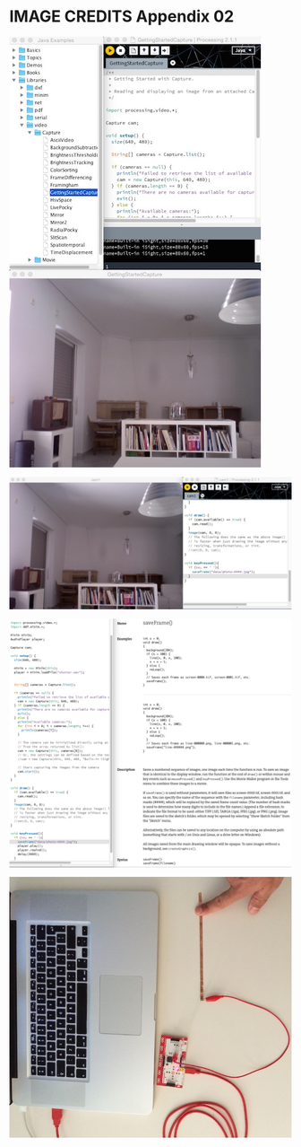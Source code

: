 # IMAGE CREDITS Appendix 02

![Screen of Capture Processing Library and image from camera. Courtesy of pibook.gr Created on September, 2015. License: Attribution-NonCommercial-ShareAlike 2.0](/images/appendices/getting-started-capture.jpg)

![Screen of keyPressed and saveFrame in Processing along with image from camera. Courtesy of pibook.gr Created on September, 2015. License: Attribution-NonCommercial-ShareAlike 2.0](/images/appendices/key-pressed-save.jpg)

![Screen of documentation of saveFrame() in Processing. Courtesy of pibook.gr Created on September, 2015. License: Attribution-NonCommercial-ShareAlike 2.0](/images/appendices/documentation.png)

![Image of the MakeyMakey input device connected to laptop. Courtesy of pibook.gr Created on September, 2015. License: Attribution-NonCommercial-ShareAlike 2.0](/images/appendices/makey.jpg)
